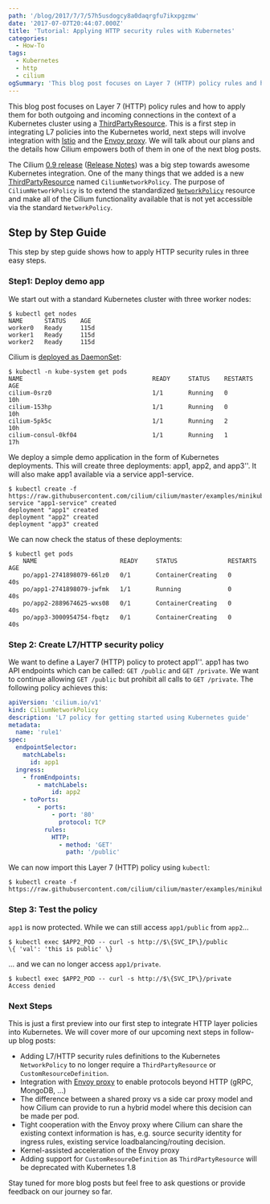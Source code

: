 ```yaml
---
path: '/blog/2017/7/7/57h5usdogcy8a0daqrgfu7ikxpgzmw'
date: '2017-07-07T20:44:07.000Z'
title: 'Tutorial: Applying HTTP security rules with Kubernetes'
categories:
  - How-To
tags:
  - Kubernetes
  - http
  - cilium
ogSummary: 'This blog post focuses on Layer 7 (HTTP) policy rules and how to apply them for both outgoing and incoming connections in the context of a Kubernetes cluster using a ThirdPartyResource. This is a first step in integrating L7 policies into the Kubernetes world, next steps will involve integration with Istio and the Envoy proxy. We will talk about our plans and the details how Cilium empowers both of them in one of the next blog posts.'
---
```


This blog post focuses on Layer 7 (HTTP) policy rules and how to apply them for both outgoing and incoming connections in the context of a Kubernetes cluster using a [ThirdPartyResource](https://kubernetes.io/docs/tasks/access-kubernetes-api/extend-api-third-party-resource/). This is a first step in integrating L7 policies into the Kubernetes world, next steps will involve integration with [Istio](https://istio.io/) and the [Envoy proxy](https://github.com/lyft/envoy). We will talk about our plans and the details how Cilium empowers both of them in one of the next blog posts.

The Cilium [0.9 release](https://www.cilium.io/blog/2017/5/31/cilium-v09-released-hello-kubernetes) ([Release Notes](https://github.com/cilium/cilium/releases/tag/v0.9.0)) was a big step towards awesome Kubernetes integration. One of the many things that we added is a new [ThirdPartyResource](https://kubernetes.io/docs/tasks/access-kubernetes-api/extend-api-third-party-resource/) named `CiliumNetworkPolicy`. The purpose of `CiliumNetworkPolicy` is to extend the standardized [`NetworkPolicy`](https://kubernetes.io/docs/concepts/services-networking/network-policies/) resource and make all of the Cilium functionality available that is not yet accessible via the standard `NetworkPolicy`.

## Step by Step Guide

This step by step guide shows how to apply HTTP security rules in three easy steps.

### Step1: Deploy demo app

We start out with a standard Kubernetes cluster with three worker nodes:

```
$ kubectl get nodes
NAME      STATUS    AGE
worker0   Ready     115d
worker1   Ready     115d
worker2   Ready     115d
```

Cilium is [deployed as DaemonSet](http://docs.cilium.io/en/stable/gettingstarted/#getting-started-using-kubernetes):

```
$ kubectl -n kube-system get pods
NAME                                    READY     STATUS    RESTARTS   AGE
cilium-0srz0                            1/1       Running   0          10h
cilium-153hp                            1/1       Running   0          10h
cilium-5pk5c                            1/1       Running   2          10h
cilium-consul-0kf04                     1/1       Running   1          17h
```

We deploy a simple demo application in the form of Kubernetes deployments. This will create three deployments: app1, app2, and app3'\'. It will also make app1 available via a service app1-service.

```
$ kubectl create -f https://raw.githubusercontent.com/cilium/cilium/master/examples/minikube/demo.yaml
service "app1-service" created
deployment "app1" created
deployment "app2" created
deployment "app3" created
```

We can now check the status of these deployments:

```
$ kubectl get pods
    NAME                       READY     STATUS              RESTARTS   AGE
    po/app1-2741898079-66lz0   0/1       ContainerCreating   0          40s
    po/app1-2741898079-jwfmk   1/1       Running             0          40s
    po/app2-2889674625-wxs08   0/1       ContainerCreating   0          40s
    po/app3-3000954754-fbqtz   0/1       ContainerCreating   0          40s
```

### Step 2: Create L7/HTTP security policy

We want to define a Layer7 (HTTP) policy to protect app1'\'. app1 has two API endpoints which can be called: `GET /public` and `GET /private`. We want to continue allowing `GET /public` but prohibit all calls to `GET /private`. The following policy achieves this:

```yaml
apiVersion: 'cilium.io/v1'
kind: CiliumNetworkPolicy
description: 'L7 policy for getting started using Kubernetes guide'
metadata:
  name: 'rule1'
spec:
  endpointSelector:
    matchLabels:
      id: app1
  ingress:
    - fromEndpoints:
        - matchLabels:
            id: app2
    - toPorts:
        - ports:
            - port: '80'
              protocol: TCP
          rules:
            HTTP:
              - method: 'GET'
                path: '/public'
```

We can now import this Layer 7 (HTTP) policy using `kubectl`:

```
$ kubectl create -f https://raw.githubusercontent.com/cilium/cilium/master/examples/minikube/l3_l4_l7_policy.yaml
```

### Step 3: Test the policy

`app1` is now protected. While we can still access `app1/public` from `app2`...

```
$ kubectl exec $APP2_POD -- curl -s http://$\{SVC_IP\}/public
\{ 'val': 'this is public' \}
```

... and we can no longer access `app1/private`.

```
$ kubectl exec $APP2_POD -- curl -s http://$\{SVC_IP\}/private
Access denied
```

### Next Steps

This is just a first preview into our first step to integrate HTTP layer policies into Kubernetes. We will cover more of our upcoming next steps in follow-up blog posts:

- Adding L7/HTTP security rules definitions to the Kubernetes `NetworkPolicy` to no longer require a `ThirdPartyResource` or `CustomResourceDefinition`.
- Integration with [Envoy proxy](https://github.com/lyft/envoy) to enable protocols beyond HTTP (gRPC, MongoDB, ...)
- The difference between a shared proxy vs a side car proxy model and how Cilium can provide to run a hybrid model where this decision can be made per pod.
- Tight cooperation with the Envoy proxy where Cilium can share the existing context information is has, e.g. source security identity for ingress rules, existing service loadbalancing/routing decision.
- Kernel-assisted acceleration of the Envoy proxy
- Adding support for `CustomResoureDefinition` as `ThirdPartyResource` will be deprecated with Kubernetes 1.8

Stay tuned for more blog posts but feel free to ask questions or provide feedback on our journey so far.
